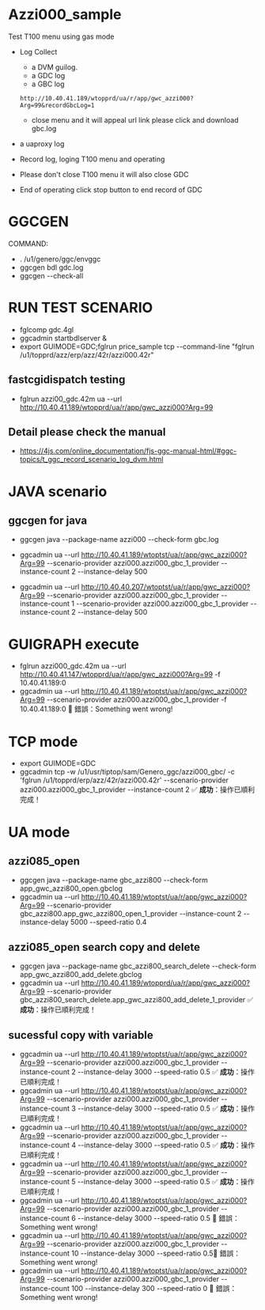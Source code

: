 # Azzi000_sample
Test T100 menu using gas mode
- Log Collect
    - a DVM guilog.
    - a GDC log
    - a GBC log
    ```
    http://10.40.41.189/wtopprd/ua/r/app/gwc_azzi000?Arg=99&recordGbcLog=1
    ```
   - close menu and it will appeal url link please click and download gbc.log
- a uaproxy log
 
- Record log, loging T100 menu and operating
- Please don't close T100 menu it will also close GDC
- End of operating click stop button to end record of GDC

# GGCGEN
COMMAND: 
 - . /u1/genero/ggc/envggc
 - ggcgen bdl gdc.log<br>
 - ggcgen --check-all

# RUN TEST SCENARIO
 - fglcomp gdc.4gl <br>
 - ggcadmin startbdlserver & <br>
 - export GUIMODE=GDC;fglrun price_sample tcp --command-line "fglrun /u1/topprd/azz/erp/azz/42r/azzi000.42r"
## fastcgidispatch testing
 - fglrun azzi00_gdc.42m ua --url http://10.40.41.189/wtopprd/ua/r/app/gwc_azzi000?Arg=99 
## Detail please check the manual 
 - https://4js.com/online_documentation/fjs-ggc-manual-html/#ggc-topics/t_ggc_record_scenario_log_dvm.html

# JAVA scenario
## ggcgen for java
 - ggcgen java --package-name azzi000 --check-form gbc.log

 - ggcadmin ua --url http://10.40.41.189/wtoptst/ua/r/app/gwc_azzi000?Arg=99 --scenario-provider azzi000.azzi000_gbc_1_provider --instance-count 2 --instance-delay 500
 - ggcadmin ua --url http://10.40.40.207/wtoptst/ua/r/app/gwc_azzi000?Arg=99 --scenario-provider azzi000.azzi000_gbc_1_provider --instance-count 1
 --scenario-provider azzi000.azzi000_gbc_1_provider --instance-count 2 --instance-delay 500
 
 # GUIGRAPH execute
 - fglrun azzi000_gdc.42m ua --url http://10.40.41.147/wtopprd/ua/r/app/gwc_azzi000?Arg=99 -f 10.40.41.189:0
 - ggcadmin ua --url http://10.40.41.189/wtoptst/ua/r/app/gwc_azzi000?Arg=99 
 --scenario-provider azzi000.azzi000_gbc_1_provider -f 10.40.41.189:0 🚨 錯誤：Something went wrong!
 # TCP mode
 - export GUIMODE=GDC
 - ggcadmin tcp -w /u1/usr/tiptop/sam/Genero_ggc/azzi000_gbc/ -c 'fglrun /u1/topprd/erp/azz/42r/azzi000.42r' --scenario-provider azzi000.azzi000_gbc_1_provider --instance-count 2 ✅ **成功**：操作已順利完成！

# UA mode
## azzi085_open 
 - ggcgen java --package-name gbc_azzi800 --check-form app_gwc_azzi800_open.gbclog   
 - ggcadmin ua --url http://10.40.41.189/wtoptst/ua/r/app/gwc_azzi000?Arg=99 --scenario-provider gbc_azzi800.app_gwc_azzi800_open_1_provider --instance-count 2 --instance-delay 5000 --speed-ratio 0.4
## azzi085_open search copy and delete
 - ggcgen java --package-name gbc_azzi800_search_delete --check-form app_gwc_azzi800_add_delete.gbclog
 - ggcadmin ua --url http://10.40.41.189/wtopprd/ua/r/app/gwc_azzi000?Arg=99 --scenario-provider gbc_azzi800_search_delete.app_gwc_azzi800_add_delete_1_provider ✅ **成功**：操作已順利完成！

## sucessful copy with variable
 - ggcadmin ua --url http://10.40.41.189/wtoptst/ua/r/app/gwc_azzi000?Arg=99 --scenario-provider azzi000.azzi000_gbc_1_provider --instance-count 2  --instance-delay 3000 --speed-ratio 0.5 ✅ **成功**：操作已順利完成！
 - ggcadmin ua --url http://10.40.41.189/wtoptst/ua/r/app/gwc_azzi000?Arg=99 --scenario-provider azzi000.azzi000_gbc_1_provider --instance-count 3  --instance-delay 3000 --speed-ratio 0.5 ✅ **成功**：操作已順利完成！
 - ggcadmin ua --url http://10.40.41.189/wtoptst/ua/r/app/gwc_azzi000?Arg=99 --scenario-provider azzi000.azzi000_gbc_1_provider --instance-count 4  --instance-delay 3000 --speed-ratio 0.5 ✅ **成功**：操作已順利完成！
 - ggcadmin ua --url http://10.40.41.189/wtoptst/ua/r/app/gwc_azzi000?Arg=99 --scenario-provider azzi000.azzi000_gbc_1_provider --instance-count 5  --instance-delay 3000 --speed-ratio 0.5 ✅ **成功**：操作已順利完成！
 - ggcadmin ua --url http://10.40.41.189/wtoptst/ua/r/app/gwc_azzi000?Arg=99 --scenario-provider azzi000.azzi000_gbc_1_provider --instance-count 6  --instance-delay 3000 --speed-ratio 0.5 🚨 錯誤：Something went wrong!
 - ggcadmin ua --url http://10.40.41.189/wtoptst/ua/r/app/gwc_azzi000?Arg=99 --scenario-provider azzi000.azzi000_gbc_1_provider --instance-count 10  --instance-delay 3000 --speed-ratio 0.5🚨 錯誤：Something went wrong!
 - ggcadmin ua --url http://10.40.41.189/wtoptst/ua/r/app/gwc_azzi000?Arg=99 --scenario-provider azzi000.azzi000_gbc_1_provider --instance-count 100  --instance-delay 300 --speed-ratio 0 🚨 錯誤：Something went wrong!
